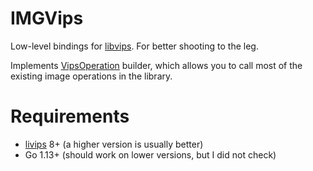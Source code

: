 # IMGVips

Low-level bindings for [libvips](https://github.com/libvips/libvips). For better shooting to the leg.

Implements [VipsOperation](https://libvips.github.io/libvips/API/current/VipsOperation.html) builder, which allows you to call most
of the existing image operations in the library.

# Requirements

* [livips](https://github.com/libvips/libvips) 8+ (a higher version is usually better)
* Go 1.13+ (should work on lower versions, but I did not check)

